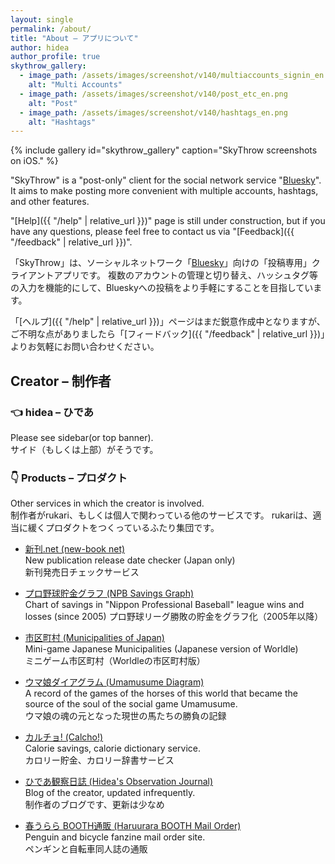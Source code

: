 ```yaml
---
layout: single
permalink: /about/
title: "About – アプリについて"
author: hidea
author_profile: true
skythrow_gallery:
  - image_path: /assets/images/screenshot/v140/multiaccounts_signin_en.png
    alt: "Multi Accounts"
  - image_path: /assets/images/screenshot/v140/post_etc_en.png
    alt: "Post"
  - image_path: /assets/images/screenshot/v140/hashtags_en.png
    alt: "Hashtags"
---
```


{% include gallery id="skythrow_gallery" caption="SkyThrow screenshots on iOS." %}

"SkyThrow" is a "post-only" client for the social network service "[Bluesky](https://bsky.app/)".
It aims to make posting more convenient with multiple accounts, hashtags, and other features.

"[Help]({{ "/help" | relative_url }})" page is still under construction, but if you have any questions, please feel free to contact us via "[Feedback]({{ "/feedback" | relative_url }})".

「SkyThrow」は、ソーシャルネットワーク「[Bluesky](https://bsky.app/)」向けの「投稿専用」クライアントアプリです。
複数のアカウントの管理と切り替え、ハッシュタグ等の入力を機能的にして、Blueskyへの投稿をより手軽にすることを目指しています。

「[ヘルプ]({{ "/help" | relative_url }})」ページはまだ鋭意作成中となりますが、ご不明な点がありましたら「[フィードバック]({{ "/feedback" | relative_url }})」よりお気軽にお問い合わせください。

## Creator – 制作者

### 👈 hidea – ひであ
Please see sidebar(or top banner).  
サイド（もしくは上部）がそうです。

### 👇 Products – プロダクト
Other services in which the creator is involved.  
制作者がrukari、もしくは個人で関わっている他のサービスです。
rukariは、適当に緩くプロダクトをつくっているふたり集団です。

* [新刊.net (new-book net)](https://sinkan.net/)  
New publication release date checker (Japan only)  
新刊発売日チェックサービス

* [プロ野球貯金グラフ (NPB Savings Graph)](https://chok.in/)  
Chart of savings in "Nippon Professional Baseball" league wins and losses (since 2005)
プロ野球リーグ勝敗の貯金をグラフ化（2005年以降）

* [市区町村 (Municipalities of Japan)](https://shikuchoson.jp/)  
Mini-game Japanese Municipalities (Japanese version of Worldle)  
ミニゲーム市区町村（Worldleの市区町村版）

* [ウマ娘ダイアグラム (Umamusume Diagram)](https://umadiagram.com/)  
A record of the games of the horses of this world that became the source of the soul of the social game Umamusume.  
ウマ娘の魂の元となった現世の馬たちの勝負の記録

* [カルチョ! (Calcho!)](https://calcho.net)  
Calorie savings, calorie dictionary service.  
カロリー貯金、カロリー辞書サービス

* [ひであ観察日誌 (Hidea's Observation Journal)](https://hidea.hatenablog.com/)  
Blog of the creator, updated infrequently.  
制作者のブログです、更新は少なめ

* [春うらら BOOTH通販 (Haruurara BOOTH Mail Order)](https://hidea.booth.pm/)  
Penguin and bicycle fanzine mail order site.  
ペンギンと自転車同人誌の通販